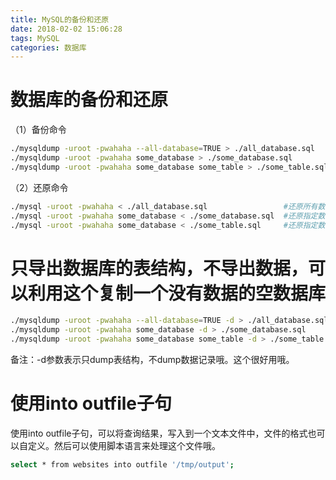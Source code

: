 ```yaml
---
title: MySQL的备份和还原
date: 2018-02-02 15:06:28
tags: MySQL
categories: 数据库
---
```


# 数据库的备份和还原

（1）备份命令

```bash
./mysqldump -uroot -pwahaha --all-database=TRUE > ./all_database.sql    #导出所有数据库的定义和数据
./mysqldump -uroot -pwahaha some_database > ./some_database.sql         #导出指定数据库的定义和数据
./mysqldump -uroot -pwahaha some_database some_table > ./some_table.sql #导出指定数据库表的定义和数据
```

（2）还原命令

```bash
./mysql -uroot -pwahaha < ./all_database.sql                 #还原所有数据库的定义和数据
./mysql -uroot -pwahaha some_database < ./some_database.sql  #还原指定数据库的定义和数据
./mysql -uroot -pwahaha some_database < ./some_table.sql     #还原指定数据库表的定义和数据
```

# 只导出数据库的表结构，不导出数据，可以利用这个复制一个没有数据的空数据库

```bash
./mysqldump -uroot -pwahaha --all-database=TRUE -d > ./all_database.sql    #只导出所有数据库的定义
./mysqldump -uroot -pwahaha some_database -d > ./some_database.sql         #只导出指定数据库的定义
./mysqldump -uroot -pwahaha some_database some_table -d > ./some_table.sql #只导出指定数据库表的定义
```

备注：-d参数表示只dump表结构，不dump数据记录哦。这个很好用哦。

# 使用into outfile子句

使用into outfile子句，可以将查询结果，写入到一个文本文件中，文件的格式也可以自定义。然后可以使用脚本语言来处理这个文件哦。

```bash
select * from websites into outfile '/tmp/output';
```
